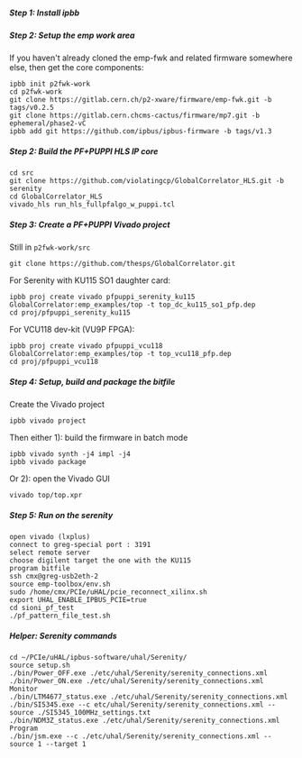 ##### Step 1: Install ipbb

##### Step 2: Setup the emp work area
If you haven't already cloned the emp-fwk and related firmware somewhere else, then get the core components:

```
ipbb init p2fwk-work
cd p2fwk-work
git clone https://gitlab.cern.ch/p2-xware/firmware/emp-fwk.git -b tags/v0.2.5
git clone https://gitlab.cern.chcms-cactus/firmware/mp7.git -b ephemeral/phase2-vC
ipbb add git https://github.com/ipbus/ipbus-firmware -b tags/v1.3
```

##### Step 2: Build the PF+PUPPI HLS IP core

```
cd src
git clone https://github.com/violatingcp/GlobalCorrelator_HLS.git -b serenity
cd GlobalCorrelator_HLS
vivado_hls run_hls_fullpfalgo_w_puppi.tcl 
```

##### Step 3: Create a PF+PUPPI Vivado project 
Still in `p2fwk-work/src`
```
git clone https://github.com/thesps/GlobalCorrelator.git
```
For Serenity with KU115 SO1 daughter card:
```
ipbb proj create vivado pfpuppi_serenity_ku115 GlobalCorrelator:emp_examples/top -t top_dc_ku115_so1_pfp.dep
cd proj/pfpuppi_serenity_ku115
```

For VCU118 dev-kit (VU9P FPGA):
```
ipbb proj create vivado pfpuppi_vcu118 GlobalCorrelator:emp_examples/top -t top_vcu118_pfp.dep
cd proj/pfpuppi_vcu118
```

##### Step 4: Setup, build and package the bitfile
Create the Vivado project
```
ipbb vivado project
```
Then either 1): build the firmware in batch mode
```
ipbb vivado synth -j4 impl -j4
ipbb vivado package
```
Or 2): open the Vivado GUI
```
vivado top/top.xpr
```

##### Step 5: Run on the serenity

```
open vivado (lxplus)
connect to greg-special port : 3191
select remote server
choose digilent target the one with the KU115
program bitfile
ssh cmx@greg-usb2eth-2
source emp-toolbox/env.sh 
sudo /home/cmx/PCIe/uHAL/pcie_reconnect_xilinx.sh
export UHAL_ENABLE_IPBUS_PCIE=true
cd sioni_pf_test
./pf_pattern_file_test.sh
```

##### Helper: Serenity commands

```
cd ~/PCIe/uHAL/ipbus-software/uhal/Serenity/
source setup.sh
./bin/Power_OFF.exe ./etc/uhal/Serenity/serenity_connections.xml
./bin/Power_ON.exe ./etc/uhal/Serenity/serenity_connections.xml
Monitor
./bin/LTM4677_status.exe ./etc/uhal/Serenity/serenity_connections.xml 
./bin/SI5345.exe --c etc/uhal/Serenity/serenity_connections.xml --source ./SI5345_100MHz_settings.txt
./bin/NDM3Z_status.exe ./etc/uhal/Serenity/serenity_connections.xml
Program
./bin/jsm.exe --c ./etc/uhal/Serenity/serenity_connections.xml --source 1 --target 1

```



